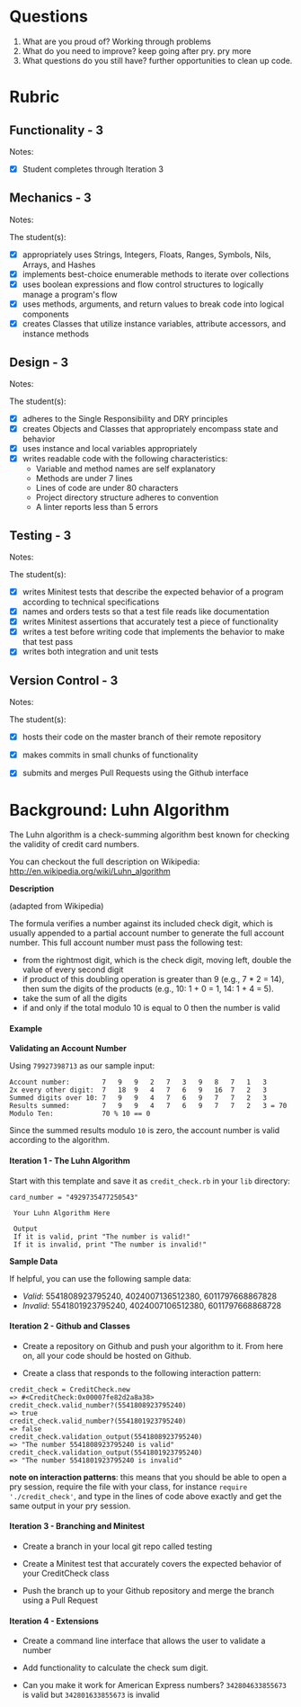 # Questions

1. What are you proud of? Working through problems
1. What do you need to improve? keep going after pry. pry more
1. What questions do you still have? further opportunities to clean up code.

# Rubric

## Functionality - 3

Notes:

- [x] Student completes through Iteration 3

## Mechanics - 3

Notes:

The student(s):

- [x] appropriately uses Strings, Integers, Floats, Ranges, Symbols, Nils, Arrays, and Hashes
- [x] implements best-choice enumerable methods to iterate over collections
- [x] uses boolean expressions and flow control structures to logically manage a program's flow
- [x] uses methods, arguments, and return values to break code into logical components
- [x] creates Classes that utilize instance variables, attribute accessors, and instance methods

## Design - 3

Notes:

The student(s):

- [x] adheres to the Single Responsibility and DRY principles
- [x] creates Objects and Classes that appropriately encompass state and behavior
- [x] uses instance and local variables appropriately
- [x] writes readable code with the following characteristics:
    * Variable and method names are self explanatory
    * Methods are under 7 lines
    * Lines of code are under 80 characters
    * Project directory structure adheres to convention
    * A linter reports less than 5 errors

## Testing - 3

Notes:

The student(s):

- [x] writes Minitest tests that describe the expected behavior of a program according to technical specifications
- [x] names and orders tests so that a test file reads like documentation
- [x] writes Minitest assertions that accurately test a piece of functionality
- [x] writes a test before writing code that implements the behavior to make that test pass
- [x] writes both integration and unit tests

## Version Control - 3
Notes:

The student(s):

- [x] hosts their code on the master branch of their remote repository
- [x] makes commits in small chunks of functionality
- [x] submits and merges Pull Requests using the Github interface





# Background: Luhn Algorithm
The Luhn algorithm is a check-summing algorithm best known for checking the validity of credit card numbers.

You can checkout the full description on Wikipedia: http://en.wikipedia.org/wiki/Luhn_algorithm

**Description**

(adapted from Wikipedia)

The formula verifies a number against its included check digit, which is usually appended to a partial account number to generate the full account number. This full account number must pass the following test:

* from the rightmost digit, which is the check digit, moving left, double the value of every second digit
* if product of this doubling operation is greater than 9 (e.g., 7 * 2 = 14), then sum the digits of the products (e.g., 10: 1 + 0 = 1, 14: 1 + 4 = 5).
* take the sum of all the digits
* if and only if the total modulo 10 is equal to 0 then the number is valid

#### Example
**Validating an Account Number**

Using ``79927398713`` as our sample input:
```
Account number:        7   9   9   2   7   3   9   8   7   1   3
2x every other digit:  7   18  9   4   7   6   9   16  7   2   3
Summed digits over 10: 7   9   9   4   7   6   9   7   7   2   3
Results summed:        7   9   9   4   7   6   9   7   7   2   3 = 70
Modulo Ten:            70 % 10 == 0
```
Since the summed results modulo ``10`` is zero, the account number is valid according to the algorithm.


#### Iteration 1 - The Luhn Algorithm
Start with this template and save it as ``credit_check.rb`` in your ``lib`` directory:
```
card_number = "4929735477250543"

 Your Luhn Algorithm Here

 Output
 If it is valid, print "The number is valid!"
 If it is invalid, print "The number is invalid!"
 ```
**Sample Data**

If helpful, you can use the following sample data:

* *Valid*: 5541808923795240, 4024007136512380, 6011797668867828
* *Invalid*: 5541801923795240, 4024007106512380, 6011797668868728

#### Iteration 2 - Github and Classes

* Create a repository on Github and push your algorithm to it. From here on, all your code should be hosted on Github.

* Create a class that responds to the following interaction pattern:
```
credit_check = CreditCheck.new
=> #<CreditCheck:0x00007fe82d2a8a38>
credit_check.valid_number?(5541808923795240)
=> true
credit_check.valid_number?(5541801923795240)
=> false
credit_check.validation_output(5541808923795240)
=> "The number 5541808923795240 is valid"
credit_check.validation_output(5541801923795240)
=> "The number 5541801923795240 is invalid"
```
**note on interaction patterns**: this means that you should be able to open a pry session, require the file with your class, for instance ``require './credit_check'``, and type in the lines of code above exactly and get the same output in your pry session.

#### Iteration 3 - Branching and Minitest
* Create a branch in your local git repo called testing

* Create a Minitest test that accurately covers the expected behavior of your CreditCheck class

* Push the branch up to your Github repository and merge the branch using a Pull Request

#### Iteration 4 - Extensions
* Create a command line interface that allows the user to validate a number

* Add functionality to calculate the check sum digit.

* Can you make it work for American Express numbers? ``342804633855673`` is valid but ``342801633855673`` is invalid
